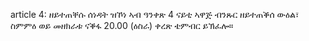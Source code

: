article 4: ዘይተጠቐሱ ሰነዳት
ዝኾነ ኣብ ዓንቀጽ 4 ናይቲ ኣዋጅ ብንጹር ዘይተጠቕሰ ውዕል፣ ስምምዕ ወይ መዘክራቱ ናቕፋ 20.00 (ዕስራ) ቀረጽ ቴምብር ይኽፈሎ።
<ul>
</ul>